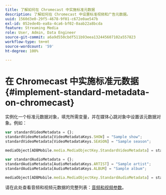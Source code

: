 ```yaml
---
title: 了解如何在 Chromecast 中实施标准元数据
description: 了解如何在 Chromecast 中设置标准视频和广告元数据。
uuid: 1560d3e0-29f5-4678-9f01-c672e0ae547b
exl-id: 052ede4b-ea8a-4ca6-bf02-0aab22a8bcda
feature: Streaming Media
role: User, Admin, Data Engineer
source-git-commit: a6a9d550cbdf511b93eea132445607102a557823
workflow-type: tm+mt
source-wordcount: '59'
ht-degree: 100%

---
```


# 在 Chromecast 中实施标准元数据{#implement-standard-metadata-on-chromecast}

实例化一个标准元数据对象，填充所需变量，并在媒体心跳对象中设置该元数据对象。例如：

```js
var standardVideoMetadata = {};
standardVideoMetadata[VideoMetadataKeys.SHOW] = "Sample show";
standardVideoMetadata[VideoMetadataKeys.SEASON] = "Sample season";

mediaObject[ADBMobile.media.MediaObjectKey.StandardVideoMetadata] = standardVideoMetadata;
```

```js
var standardAudioMetadata = {};
standardAudioMetadata[AudioMetadataKeys.ARTIST] = "Sample artist";
standardAudioMetadata[AudioMetadataKeys.ALBUM] = "Sample album";

mediaObject[ADBMobile.media.MediaObjectKey.StandardAudioMetadata] = standardAudioMetadata;
```

请在此处查看音频和视频元数据的完整列表：[音频和视频参数](/help/implementation/variables/audio-video-parameters.md)。
